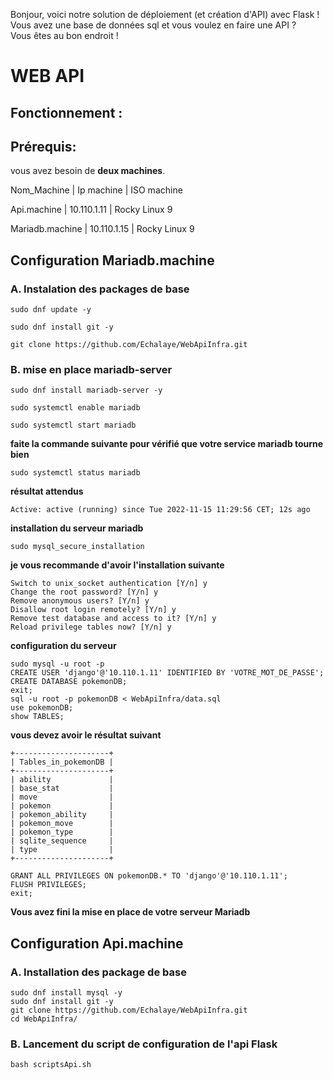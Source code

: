 Bonjour, voici notre solution de déploiement (et création d'API) avec Flask !  
Vous avez une base de données sql et vous voulez en faire une API ?  
Vous êtes au bon endroit !  

# WEB API

## Fonctionnement :

## Prérequis:

vous avez besoin de **deux machines**.

Nom_Machine     | Ip machine  | ISO machine

Api.machine     | 10.110.1.11 | Rocky Linux 9

Mariadb.machine | 10.110.1.15 | Rocky Linux 9

## Configuration Mariadb.machine

### A. Instalation des packages de base

```
sudo dnf update -y

sudo dnf install git -y

git clone https://github.com/Echalaye/WebApiInfra.git
```

### B. mise en place mariadb-server

```
sudo dnf install mariadb-server -y

sudo systemctl enable mariadb

sudo systemctl start mariadb
```

**faite la commande suivante pour vérifié que votre service mariadb tourne bien**

```
sudo systemctl status mariadb
```
**résultat attendus**
```
Active: active (running) since Tue 2022-11-15 11:29:56 CET; 12s ago
```

**installation du serveur mariadb**

```
sudo mysql_secure_installation
```
**je vous recommande d'avoir l'installation suivante**
```
Switch to unix_socket authentication [Y/n] y
Change the root password? [Y/n] y
Remove anonymous users? [Y/n] y
Disallow root login remotely? [Y/n] y
Remove test database and access to it? [Y/n] y
Reload privilege tables now? [Y/n] y
```

**configuration du serveur**

```
sudo mysql -u root -p  
CREATE USER 'django'@'10.110.1.11' IDENTIFIED BY 'VOTRE_MOT_DE_PASSE';  
CREATE DATABASE pokemonDB;
exit;
sql -u root -p pokemonDB < WebApiInfra/data.sql 
use pokemonDB;
show TABLES;
```
**vous devez avoir le résultat suivant**  
```
+---------------------+
| Tables_in_pokemonDB |
+---------------------+
| ability             |
| base_stat           |
| move                |
| pokemon             |
| pokemon_ability     |
| pokemon_move        |
| pokemon_type        |
| sqlite_sequence     |
| type                |
+---------------------+
```
```
GRANT ALL PRIVILEGES ON pokemonDB.* TO 'django'@'10.110.1.11';
FLUSH PRIVILEGES;
exit;
```

**Vous avez fini la mise en place de votre serveur Mariadb**

## Configuration Api.machine

### A. Installation des package de base

```
sudo dnf install mysql -y  
sudo dnf install git -y  
git clone https://github.com/Echalaye/WebApiInfra.git  
cd WebApiInfra/
```

### B. Lancement du script de configuration de l'api Flask

```
bash scriptsApi.sh
```